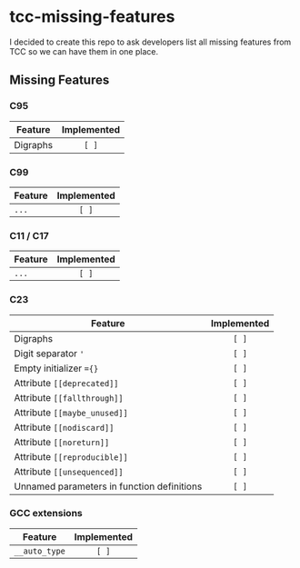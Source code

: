 # tcc-missing-features

I decided to create this repo to ask developers list all missing
features from TCC so we can have them in one place.

## Missing Features


### C95

| Feature | Implemented |
|---------|:-------------:|
| Digraphs | `[ ]` |


### C99

| Feature | Implemented |
|---------|:-------------:|
| `...` | `[ ]` |


### C11 / C17

| Feature | Implemented |
|---------|:-------------:|
| `...` | `[ ]` |


### C23

| Feature | Implemented |
|---------|:-------------:|
| Digraphs | `[ ]` |
| Digit separator `'` | `[ ]` |
| Empty initializer `={}` | `[ ]` |
| Attribute `[[deprecated]]` | `[ ]` |
| Attribute `[[fallthrough]]` | `[ ]` |
| Attribute `[[maybe_unused]]` | `[ ]` |
| Attribute `[[nodiscard]]` | `[ ]` |
| Attribute `[[noreturn]]` | `[ ]` |
| Attribute `[[reproducible]]` | `[ ]` |
| Attribute `[[unsequenced]]` | `[ ]` |
| Unnamed parameters in function definitions | `[ ]` |


### GCC extensions

| Feature | Implemented |
|---------|:-------------:|
| `__auto_type` | `[ ]` |
